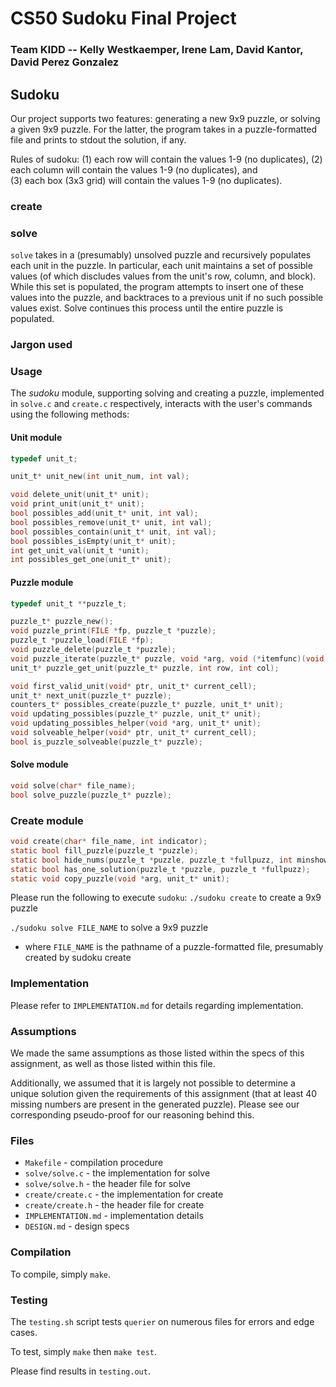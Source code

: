 # CS50 Sudoku Final Project
### Team KIDD -- Kelly Westkaemper, Irene Lam, David Kantor, David Perez Gonzalez

## Sudoku
Our project supports two features: generating a new 9x9 puzzle, or solving a given 9x9 puzzle. For the latter, the program takes in a puzzle-formatted file and prints to stdout the solution, if any.

Rules of sudoku: 
(1) each row will contain the values 1-9 (no duplicates), 
(2) each column will contain the values 1-9 (no duplicates), and  
(3) each box (3x3 grid) will contain the values 1-9 (no duplicates). 

### create

### solve

`solve` takes in a (presumably) unsolved puzzle and recursively populates each unit in the puzzle. In particular, each unit maintains a set of possible values (of which discludes values from the unit's row, column, and block). While this set is populated, the program attempts to insert one of these values into the puzzle, and backtraces to a previous unit if no such possible values exist. Solve continues this process until the entire puzzle is populated.

### Jargon used 

### Usage

The *sudoku* module, supporting solving and creating a puzzle, implemented in `solve.c` and `create.c` respectively, interacts with the user's commands using the following methods:

#### Unit module
```c
typedef unit_t;

unit_t* unit_new(int unit_num, int val);

void delete_unit(unit_t* unit);
void print_unit(unit_t* unit);
bool possibles_add(unit_t* unit, int val);
bool possibles_remove(unit_t* unit, int val);
bool possibles_contain(unit_t* unit, int val);
bool possibles_isEmpty(unit_t* unit);
int get_unit_val(unit_t *unit); 
int possibles_get_one(unit_t* unit);
```

#### Puzzle module
```c
typedef unit_t **puzzle_t; 

puzzle_t* puzzle_new();  
void puzzle_print(FILE *fp, puzzle_t *puzzle); 
puzzle_t *puzzle_load(FILE *fp); 
void puzzle_delete(puzzle_t *puzzle); 
void puzzle_iterate(puzzle_t* puzzle, void *arg, void (*itemfunc)(void *arg, unit_t* cell));
unit_t* puzzle_get_unit(puzzle_t* puzzle, int row, int col);

void first_valid_unit(void* ptr, unit_t* current_cell); 
unit_t* next_unit(puzzle_t* puzzle); 
counters_t* possibles_create(puzzle_t* puzzle, unit_t* unit); 
void updating_possibles(puzzle_t* puzzle, unit_t* unit); 
void updating_possibles_helper(void *arg, unit_t* unit); 
void solveable_helper(void* ptr, unit_t* current_cell); 
bool is_puzzle_solveable(puzzle_t* puzzle); 
```

#### Solve module
```c
void solve(char* file_name);
bool solve_puzzle(puzzle_t* puzzle);
```

### Create module
```c
void create(char* file_name, int indicator);
static bool fill_puzzle(puzzle_t *puzzle); 
static bool hide_nums(puzzle_t *puzzle, puzzle_t *fullpuzz, int minshown); 
static bool has_one_solution(puzzle_t *puzzle, puzzle_t *fullpuzz); 
static void copy_puzzle(void *arg, unit_t* unit); 
```

Please run the following to execute `sudoku`:
`./sudoku create` to create a 9x9 puzzle

`./sudoku solve FILE_NAME` to solve a 9x9 puzzle
* where `FILE_NAME` is the pathname of a puzzle-formatted file, presumably 
  created by sudoku create

### Implementation

Please refer to `IMPLEMENTATION.md` for details regarding implementation.

### Assumptions

We made the same assumptions as those listed within the specs of this assignment, as well as those listed within this file. 

Additionally, we assumed that it is largely not possible to determine a unique solution given the requirements of this assignment (that at least 40 missing numbers are present in the generated puzzle). Please see our corresponding pseudo-proof for our reasoning behind this.

### Files

* `Makefile` - compilation procedure
* `solve/solve.c` - the implementation for solve
* `solve/solve.h` - the header file for solve 
* `create/create.c` - the implementation for create
* `create/create.h` - the header file for create 
* `IMPLEMENTATION.md` - implementation details 
* `DESIGN.md` - design specs 

### Compilation

To compile, simply `make`.

### Testing

The `testing.sh` script tests `querier` on numerous files for errors and edge cases. 

To test, simply `make` then `make test`.

Please find results in `testing.out`.
